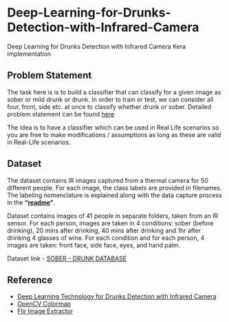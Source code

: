 # Deep-Learning-for-Drunks-Detection-with-Infrared-Camera
Deep Learning for Drunks Detection with Infrared Camera Kera implementation


## **Problem Statement**

The task here is is to build a classifier that can classify for a given image as sober or mild drunk or drunk.  In order to train or test, we can consider all four, front, side etc. at once to classify whether drunk or sober. Detailed problem statement can be found [here](https://docs.google.com/document/d/1cFWjsTds1tODVCGt5Cg-ozIjxOQg3p6jWmyV1RcB4u4/edit)

The idea is to have a classifier which can be used in Real Life scenarios so you are free to make modifications / assumptions as long as these are valid in Real-Life scenarios.

## **Dataset**

The dataset contains IR images captured from a thermal camera for 50 different people. For each image, the class labels are provided in filenames. The labeling nomenclature is explained  along with the data capture process in the **“[readme](https://docs.google.com/document/d/1DqlKALYfs9uyE4kB-TXJ8tAN3tKjTu2JL_HXAoga-XY/edit)"**. 

Dataset contains images of 41 people in separate folders, taken from an IR sensor. For each person, images are taken in 4 conditions: sober (before drinking), 20 mins after drinking, 40 mins after drinking and 1hr after drinking 4 glasses of wine. For each condition and for each person, 4 images are taken: front face, side face, eyes, and hand palm.

Dataset link - [SOBER  -  DRUNK   DATABASE](https://drive.google.com/drive/folders/1P1UG36IzvN0QVntn3t2atph215QU_sG1)

## **Reference**

* [Deep Learning Technology for Drunks Detection with Infrared Camera](https://ieeexplore.ieee.org/document/9165395)
* [OpenCV Colormap](https://docs.opencv.org/3.4/d3/d50/group__imgproc__colormap.html)
* [Flir Image Extractor](https://pypi.org/project/flirimageextractor/)
